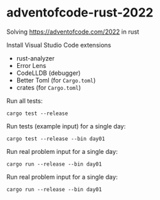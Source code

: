 # adventofcode-rust-2022
Solving https://adventofcode.com/2022 in rust

Install Visual Studio Code extensions
* rust-analyzer
* Error Lens
* CodeLLDB (debugger)
* Better Toml (for `Cargo.toml`)
* crates (for `Cargo.toml`)

Run all tests:
```
cargo test --release
```

Run tests (example input) for a single day:
```
cargo test --release --bin day01
```

Run real problem input for a single day:
```
cargo run --release --bin day01
```

Run real problem input for a single day:
```
cargo run --release --bin day01
```
